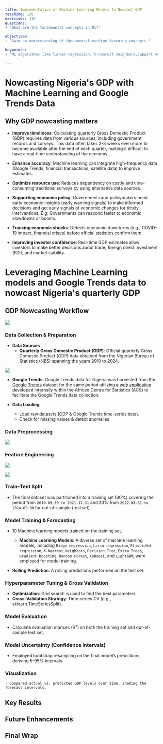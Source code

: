 ```yaml
---
title: Implementation of Machine Learning Models to Nowcast GDP
teaching: 130
exercises: 130
questions:
- "What are the fundamental concepts in ML?"

objectives:
- "Gain an understanding of fundamental machine learning concepts."

keypoints:
- "ML algorithms like linear regression, k-nearest neighbors,support vector Machine, xgboost and random forests are vital algorithms"

---
```

# Nowcasting Nigeria's GDP with Machine Learning and Google Trends Data

## Why GDP nowcasting matters

- **Improve timeliness**: Calculating quarterly Gross Domestic Product (GDP) requires data from various sources, including government records and surveys. This data often takes 2-3 weeks even more to become available after the end of each quarter, making it difficult to have a real-time understanding of the economy.

- **Enhance accuracy**: Machine learning can integrate high-frequency data (Google Trends, financial transactions, satellite data) to improve estimates.

- **Optimize resource use**: Reduces dependency on costly and time-consuming traditional surveys by using alternative data sources.

- **Supporting economic policy**: Governments and policymakers need early economic insights (early warning signals) to make informed decisions and get early signals of economic changes for timely interventions. E.g: Governments can respond faster to economic slowdowns or booms.

- **Tracking economic shocks**: Detects economic downturns (e.g., COVID-19 impact, financial crises) before official statistics confirm them.
  
- **Improving investor confidence**: Real-time GDP estimates allow investors to make better decisions about trade, foreign direct investment (FDI), and market stability.

# Leveraging Machine Learning models and Google Trends data to nowcast Nigeria's quarterly GDP

## GDP Nowcasting Workflow

![](../assets/img/GDP-Nowcasting-Workflow.png)

### **Data Collection & Preparation**
   - **Data Sources**
     - **Quarterly Gross Domestic Product (GDP)**: Official quarterly Gross Domestic Product (GDP) data obtained from the Nigerian Bureau of Statistics (NBS) spanning the years 2010 to 2024.
  
![](../assets/img/gdp_quarterly_nigeria.png)
     
   - **Google Trends**: Google Trends data for Nigeria was harvested from the [Google Trends](https://trends.google.com/trends/) dataset for the same period utilizing a [web application](https://mlops-gpd-nowcasting-88t9uagbxrtgq2ajmbpcw4.streamlit.app/) developed internally within the African Centre for Statistics (ACS) to facilitate the Google Trends data collection.

  - **Data Loading**
    - Load raw datasets (GDP & Google Trends time-series data).
    - Check for missing values & detect anomalies.

### **Data Preprocessing**
   
   ![](../assets/img/Data-Preprocessing.png)
   
### **Feature Engineering**
   
 ![](../assets/img/Feature-Engineering.png)
 
![](../assets/img/gdp_growth_rate.png)
                                
### **Train–Test Split**

   - The final dataset was partitioned into a training set (80%) covering the period from `2010-09-30 to 2021-12-31` and 20% from `2022-03-31 to 2024-09-30` for out-of-sample (test set).

### **Model Training & Forecasting**

   - 10 Machine learning models trained on the training set.
     - **Machine Learning Models**: A diverse set of machine learning models, including `Ridge regression`, `Lasso regression`, `ElasticNet regression`, `K-Nearest Neighbors`, `Decision Tree`, `Extra Trees`, `Gradient Boosting`, `Random Forest`, `XGBoost`, and `LightGBM`, were employed for model training.
   
   - **Rolling Prediction**: A rolling predictions performed on the test set.

### **Hyperparameter Tuning & Cross Validation**

   - **Optimization**: Grid search is used to find the best parameters.
   - **Cross-Validation Strategy**: Time-series CV (e.g., sklearn.TimeSeriesSplit).

### **Model Evaluation**
   - Calculate evaluation marices (R²) on both the training set and out-of-sample test set.
  
### **Model Uncertainty** (Confidence Intervals)

   - Employed bootstrap resampling on the final model’s predictions, deriving 5–95% intervals.
     
### **Visualization**
    - Compared actual vs. predicted GDP levels over time, shading the forecast intervals.

## Key Results

## Future Enhancements

## Final Wrap
